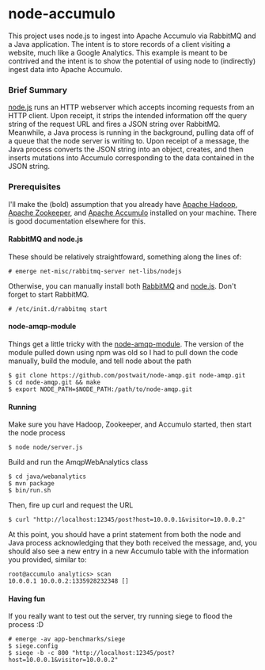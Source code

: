 node-accumulo
=============

This project uses node.js to ingest into Apache Accumulo via RabbitMQ and a Java application. The intent is to store records of a client visiting a website, much like a Google Analytics. This example is meant to be contrived and the intent is to show the potential of using node to (indirectly) ingest data into Apache Accumulo. 

### Brief Summary

[node.js][] runs an HTTP webserver which accepts incoming requests from an HTTP client. Upon receipt, it strips the intended information off the query string of the request URL and fires a JSON string over RabbitMQ. Meanwhile, a Java process is running in the background, pulling data off of a queue that the node server is writing to. Upon receipt of a message, the Java process converts the JSON string into an object, creates, and then inserts mutations into Accumulo corresponding to the data contained in the JSON string.

### Prerequisites

I'll make the (bold) assumption that you already have [Apache Hadoop][], [Apache Zookeeper][], and [Apache Accumulo][] installed on your machine. There is good documentation elsewhere for this.

#### RabbitMQ and node.js

These should be relatively straightfoward, something along the lines of:

    # emerge net-misc/rabbitmq-server net-libs/nodejs

Otherwise, you can manually install both [RabbitMQ][] and [node.js][]. Don't forget to start RabbitMQ.

    # /etc/init.d/rabbitmq start

#### node-amqp-module

Things get a little tricky with the [node-amqp-module][]. The version of the module pulled down using npm was old so I had to pull down the code manually, build the module, and tell node about the path

    $ git clone https://github.com/postwait/node-amqp.git node-amqp.git
    $ cd node-amqp.git && make
    $ export NODE_PATH=$NODE_PATH:/path/to/node-amqp.git

#### Running

Make sure you have Hadoop, Zookeeper, and Accumulo started, then start the node process

    $ node node/server.js

Build and run the AmqpWebAnalytics class

    $ cd java/webanalytics
    $ mvn package
    $ bin/run.sh

Then, fire up curl and request the URL

    $ curl "http://localhost:12345/post?host=10.0.0.1&visitor=10.0.0.2"

At this point, you should have a print statement from both the node and Java process acknowledging that they both received the message, and, you should also see a new entry in a new Accumulo table with the information you provided, similar to:

    root@accumulo analytics> scan
    10.0.0.1 10.0.0.2:1335928232348 []

#### Having fun

If you really want to test out the server, try running siege to flood the process :D

    # emerge -av app-benchmarks/siege
    $ siege.config
    $ siege -b -c 800 "http://localhost:12345/post?host=10.0.0.1&visitor=10.0.0.2"

[RabbitMQ]: http://www.rabbitmq.com/ "RabbitMQ"
[node.js]: http://nodejs.org/       "node.js"
[node-amqp-module]: https://github.com/postwait/node-amqp "node-amqp module"
[Apache Hadoop]: http://hadoop.apache.org/common/docs/r0.20.2/quickstart.html#PseudoDistributed "Apache Hadoop"
[Apache Zookeeper]: http://zookeeper.apache.org/doc/r3.3.1/zookeeperStarted.html "Apache Zookeeper"
[Apache Accumulo]: http://accumulo.apache.org/1.4/user_manual/Administration.html "Apache Accumulo"
